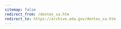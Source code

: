 ```yaml
---
sitemap: false 
redirect_from: /dentex_sa.htm 
redirect_to: https://archive.ada.gov/dentex_sa.htm 
---
```

